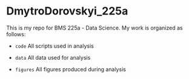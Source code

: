 # DmytroDorovskyi_225a
 
This is my repo for BMS 225a - Data Science. My work is organized as follows:

- `code` All scripts used in analysis

- `data` All data used for analysis

- `figures` All figures produced during analysis